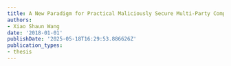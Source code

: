 ```yaml
---
title: A New Paradigm for Practical Maliciously Secure Multi-Party Computation
authors:
- Xiao Shaun Wang
date: '2018-01-01'
publishDate: '2025-05-18T16:29:53.886626Z'
publication_types:
- thesis
---
```

